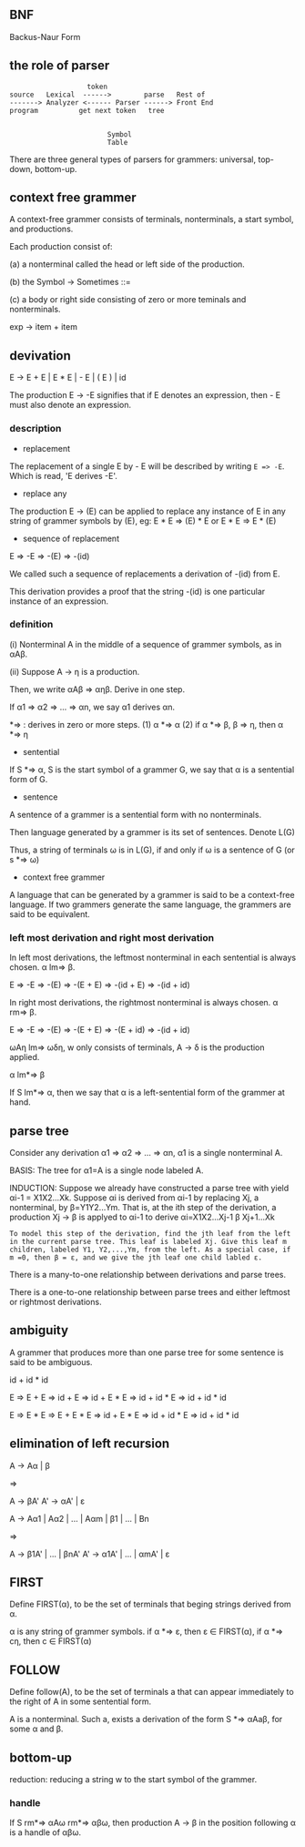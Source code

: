 ## BNF

Backus-Naur Form

## the role of parser

```
                   token
source   Lexical  ------>        parse   Rest of
-------> Analyzer <------ Parser ------> Front End
program          get next token   tree


                        Symbol
                        Table
```

There are three general types of parsers for grammers: universal, top-down, bottom-up.

## context free grammer

A context-free grammer consists of terminals, nonterminals, a start symbol, and productions.

Each production consist of:

(a) a nonterminal called the head or left side of the production.

(b) the Symbol -> Sometimes ::=

(c) a body or right side consisting of zero or more teminals and nonterminals.

exp -> item + item

## devivation

E -> E + E | E * E | - E | ( E ) | id

The production E -> -E signifies that if E denotes an expression, then - E must also denote an expression.

### description

- replacement

The replacement of a single E by - E will be described by writing `E => -E`. Which is read, 'E derives -E'.

- replace any

The production E -> (E) can be applied to replace any instance of E in any string of grammer symbols by (E), eg: E * E => (E) * E or E * E => E * (E)

- sequence of replacement

E => -E => -(E) => -(id)

We called such a sequence of replacements a derivation of -(id) from E.

This derivation provides a proof that the string -(id) is one particular instance of an expression.

### definition

(i) Nonterminal A in the middle of a sequence of grammer symbols, as in αAβ.

(ii) Suppose A -> η is a production.

Then, we write αAβ => αηβ. Derive in one step.

If α1 => α2 => ... => αn, we say α1 derives αn.

\*=> : derives in zero or more steps.
(1) α \*=> α
(2) if α \*=> β, β => η, then α \*=> η

- sentential

If S \*=> α, S is the start symbol of a grammer G, we say that α is a sentential form of G.

- sentence

A sentence of a grammer is a sentential form with no nonterminals.

Then language generated by a grammer is its set of sentences. Denote L(G)

Thus, a string of terminals ω is in L(G), if and only if ω is a sentence of G (or s \*=> ω)

- context free grammer

A language that can be generated by a grammer is said to be a context-free language. If two grammers generate the same language, the grammers are said to be equivalent.

### left most derivation and right most derivation

In left most derivations, the leftmost nonterminal in each sentential is always chosen. α lm=> β.

E => -E => -(E) => -(E + E) => -(id + E) => -(id + id)

In right most derivations, the rightmost nonterminal is always chosen. α rm=> β.

E => -E => -(E) => -(E + E) => -(E + id) => -(id + id)

ωAη lm=> ωδη, w only consists of terminals, A -> δ is the production applied.

α lm\*=> β

If S lm\*=> α, then we say that α is a left-sentential form of the grammer at hand.

## parse tree

Consider any derivation α1 => α2 => ... => αn, α1 is a single nonterminal A.

BASIS: The tree for α1=A is a single node labeled A.

INDUCTION: Suppose we already have constructed a parse tree with yield αi-1 = X1X2...Xk. Suppose αi is derived from αi-1 by replacing Xj, a nonterminal, by β=Y1Y2...Ym. That is, at the ith step of the derivation, a production Xj -> β is applyed to αi-1 to derive αi=X1X2...Xj-1 β Xj+1...Xk

    To model this step of the derivation, find the jth leaf from the left in the current parse tree. This leaf is labeled Xj. Give this leaf m children, labeled Y1, Y2,...,Ym, from the left. As a special case, if m =0, then β = ε, and we give the jth leaf one child labled ε.

There is a many-to-one relationship between derivations and parse trees.

There is a one-to-one relationship between parse trees and either leftmost or rightmost derivations.

## ambiguity

A grammer that produces more than one parse tree for some sentence is said to be ambiguous.

id + id * id

E => E + E => id + E => id + E * E => id + id * E => id + id * id

E => E * E => E + E * E => id + E * E => id + id * E => id + id * id

## elimination of left recursion

A -> Aα | β

=>

A -> βA'
A' -> αA' | ε

A -> Aα1 | Aα2 | ... | Aαm | β1 | ... | Βn

=>

A -> β1A' | ... | βnA'
A' -> α1A' | ... | αmA' | ε

## FIRST

Define FIRST(α), to be the set of terminals that beging strings derived from α.

α is any string  of grammer symbols.
if α \*=> ε, then ε ∈ FIRST(α),
if α \*=> cη, then c ∈ FIRST(α)

## FOLLOW

Define follow(A), to be the set of terminals a that can appear immediately to the right of A in some sentential form.

A is a nonterminal.
Such a, exists a derivation of the form S \*=> αAaβ, for some α and β.

## bottom-up

reduction: reducing a string w to the start symbol of the grammer.

### handle

If S rm\*=> αAω rm\*=> αβω, then production A -> β in the position following α is a handle of αβω.
